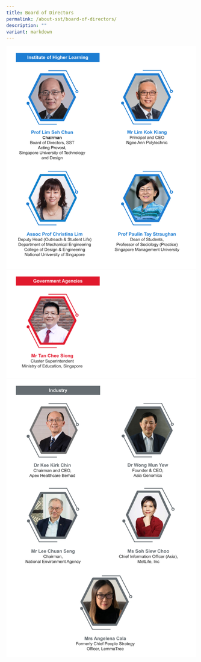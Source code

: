 ```yaml
---
title: Board of Directors
permalink: /about-sst/board-of-directors/
description: ""
variant: markdown
---
```

![![%20institutes%20of%20higher%20learning%20(update).jpg)]](/images/Exco%20Photo/Copy_Board_of_Directors___Institutes_of_Higher_Learning__April_2024__udpated_3.png)
![](/images/Board%20of%20Directors%20-%20Govt%20Agencies.png)
![](/images/Board_of_Directors___Industry__April_2024_.png)
